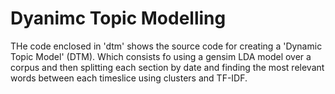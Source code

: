 # Dyanimc Topic Modelling

THe code enclosed in 'dtm' shows the source code for creating a 'Dynamic Topic Model' (DTM). Which consists fo using a gensim LDA model over a corpus and then splitting each section by date and finding the most relevant words between each timeslice using clusters and TF-IDF.
